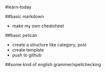 #learn-today

##basic markdown
- make my own cheatsheet

##basic pelican
- create a structure like category, post
- create template
- push to github

##some kind of english grammer/spellchecking
